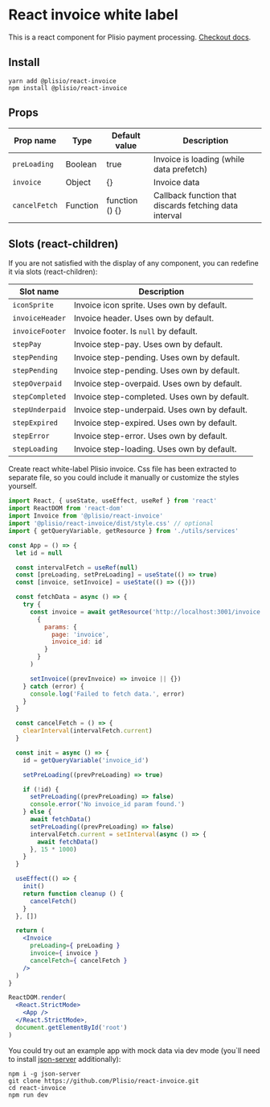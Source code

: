 # React invoice white label
This is a react component for Plisio payment processing.
[Checkout docs](https://plisio.net/documentation/endpoints/create-an-invoice).

## Install
```
yarn add @plisio/react-invoice
npm install @plisio/react-invoice
```

## Props
| Prop name | Type | Default value | Description |
| ----- | ---- | ------------- | ----------- |
| `preLoading` | Boolean | true | Invoice is loading (while data prefetch) |
| `invoice` | Object | {} | Invoice data |
| `cancelFetch` | Function | function () {} | Callback function that discards fetching data interval |


## Slots (react-children)
If you are not satisfied with the display of any component, you can redefine it via slots (react-children):

| Slot name | Description |
| ----- | ----------- |
| `iconSprite` | Invoice icon sprite. Uses own by default. |
| `invoiceHeader` | Invoice header. Uses own by default. |
| `invoiceFooter` | Invoice footer. Is ```null``` by default. |
| `stepPay` | Invoice step-pay. Uses own by default. |
| `stepPending` | Invoice step-pending. Uses own by default. |
| `stepPending` | Invoice step-pending. Uses own by default. |
| `stepOverpaid` | Invoice step-overpaid. Uses own by default. |
| `stepCompleted` | Invoice step-completed. Uses own by default. |
| `stepUnderpaid` | Invoice step-underpaid. Uses own by default. |
| `stepExpired` | Invoice step-expired. Uses own by default. |
| `stepError` | Invoice step-error. Uses own by default. |
| `stepLoading` | Invoice step-loading. Uses own by default. |


Create react white-label Plisio invoice. Css file has been extracted to separate file, so you could include it manually or customize the styles yourself.

```jsx
import React, { useState, useEffect, useRef } from 'react'
import ReactDOM from 'react-dom'
import Invoice from '@plisio/react-invoice'
import '@plisio/react-invoice/dist/style.css' // optional
import { getQueryVariable, getResource } from './utils/services'

const App = () => {
  let id = null

  const intervalFetch = useRef(null)
  const [preLoading, setPreLoading] = useState(() => true)
  const [invoice, setInvoice] = useState(() => ({}))

  const fetchData = async () => {
    try {
      const invoice = await getResource('http://localhost:3001/invoice',
        {
          params: {
            page: 'invoice',
            invoice_id: id
          }
        }
      )

      setInvoice((prevInvoice) => invoice || {})
    } catch (error) {
      console.log('Failed to fetch data.', error)
    }
  }

  const cancelFetch = () => {
    clearInterval(intervalFetch.current)
  }

  const init = async () => {
    id = getQueryVariable('invoice_id')

    setPreLoading((prevPreLoading) => true)

    if (!id) {
      setPreLoading((prevPreLoading) => false)
      console.error('No invoice_id param found.')
    } else {
      await fetchData()
      setPreLoading((prevPreLoading) => false)
      intervalFetch.current = setInterval(async () => {
        await fetchData()
      }, 15 * 1000)
    }
  }

  useEffect(() => {
    init()
    return function cleanup () {
      cancelFetch()
    }
  }, [])

  return (
    <Invoice
      preLoading={ preLoading }
      invoice={ invoice }
      cancelFetch={ cancelFetch }
    />
  )
}

ReactDOM.render(
  <React.StrictMode>
    <App />
  </React.StrictMode>,
  document.getElementById('root')
)
```

You could try out an example app with mock data via dev mode (you`ll need to install [json-server](https://www.npmjs.com/package/json-server) additionally):

```
npm i -g json-server
git clone https://github.com/Plisio/react-invoice.git
cd react-invoice
npm run dev
```
